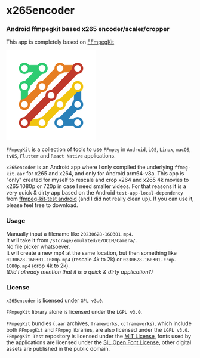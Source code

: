 # x265encoder

### Android ffmpegkit based x265 encoder/scaler/cropper

This app is completely based on [FFmpegKit](https://github.com/arthenica/ffmpeg-kit)

<img src="https://github.com/hvdwolf/x265encoder/blob/main/docs/assets/ffmpeg-kit-icon-v9.png" width="240">

`FFmpegKit` is a collection of tools to use `FFmpeg` in `Android`, `iOS`, `Linux`, `macOS`, `tvOS`, `Flutter` and `React Native` applications.

`x265encoder` is an Android app where I only compiled the underlying `ffmeg-kit.aar` for x265 and x264, and only for Android arm64-v8a.
This app is "only" created for myself to rescale and crop x264 and x265 4k movies to x265 1080p or 720p in case I need smaller videos. For that reasons it is a very quick & dirty app based on the Android `test-app-local-dependency`  from [ffmpeg-kit-test android](https://github.com/arthenica/ffmpeg-kit-test/tree/main/android) (and I did not really clean up).
If you can use it, please feel free to download.

### Usage
Manually input a filename like `20230628-160301.mp4`.<br>
It will take it from `/storage/emulated/0/DCIM/Camera/`.<br>
No file picker whatsoever.<br>
It will create a new mp4 at the same location, but then something like `0230628-160301-1080p.mp4` (rescale 4k to 2k) or `0230628-160301-crop-1080p.mp4` (crop 4k to 2k).<br>
*(Did I already mention that it is a quick & dirty application?)*

### License
`x265encoder` is licensed under `GPL v3.0`.

`FFmpegKit` library alone is licensed under the `LGPL v3.0`.

`FFmpegKit` bundles (`.aar` archives, `frameworks`, `xcframeworks`), which include both  `FFmpegKit` and `FFmpeg`
libraries, are also licensed under the `LGPL v3.0`.
`FFmpegKit Test` repository is licensed under the [MIT License](https://opensource.org/licenses/MIT), fonts used by 
the applications are licensed under the [SIL Open Font License](https://opensource.org/licenses/OFL-1.1), other 
digital assets are published in the public domain.

